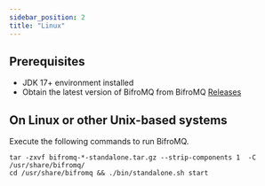 ```yaml
---
sidebar_position: 2 
title: "Linux"
---
```


## Prerequisites

* JDK 17+ environment installed
* Obtain the latest version of BifroMQ from BifroMQ [Releases](https://github.com/bifromqio/bifromq/releases)

## On Linux or other Unix-based systems

Execute the following commands to run BifroMQ.

```
tar -zxvf bifromq-*-standalone.tar.gz --strip-components 1  -C /usr/share/bifromq/
cd /usr/share/bifromq && ./bin/standalone.sh start
```